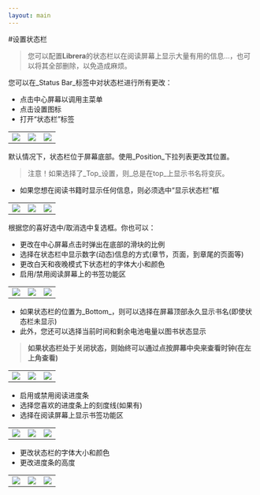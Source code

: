 ```yaml
---
layout: main
---
```


#设置状态栏

>您可以配置**Librera**的状态栏以在阅读屏幕上显示大量有用的信息...，也可以将其全部删除，以免造成麻烦。

您可以在_Status Bar_标签中对状态栏进行所有更改：
* 点击中心屏幕以调用主菜单
* 点击设置图标
* 打开“状态栏”标签

||||
|-|-|-|
|![](1.jpg)|![](2.jpg)|![](3.jpg)|

默认情况下，状态栏位于屏幕底部。使用_Position_下拉列表更改其位置。
>注意！如果选择了_Top_设置，则_总是在top_上显示书名将变灰。
* 如果您想在阅读书籍时显示任何信息，则必须选中“显示状态栏”框

||||
|-|-|-|
|![](20.jpg)|![](22.jpg)|![](21.jpg)|

根据您的喜好选中/取消选中复选框。你也可以：
* 更改在中心屏幕点击时弹出在底部的滑块的比例
* 选择在状态栏中显示数字(动态)信息的方式(章节，页面，到章尾的页面等)
* 更改白天和夜晚模式下状态栏的字体大小和颜色
* 启用/禁用阅读屏幕上的书签功能区

||||
|-|-|-|
|![](30.jpg)|![](31.jpg)|![](32.jpg)|

* 如果状态栏的位置为_Bottom_，则可以选择在屏幕顶部永久显示书名(即使状态栏未显示)
* 此外，您还可以选择当前时间和剩余电池电量以图书状态显示
> **如果状态栏处于关闭状态，则始终可以通过点按屏幕中央来查看时钟(在左上角查看)**
 
||||
|-|-|-|
|![](40.jpg)|![](41.jpg)|![](42.jpg)|

* 启用或禁用阅读进度条
* 选择您喜欢的进度条上的刻度线(如果有)
* 选择在阅读屏幕上显示书签功能区

||||
|-|-|-|
|![](50.jpg)|![](51.jpg)|![](52.jpg)|

* 更改状态栏的字体大小和颜色
* 更改进度条的高度

||||
|-|-|-|
|![](60.jpg)|![](61.jpg)|![](622.jpg)|
